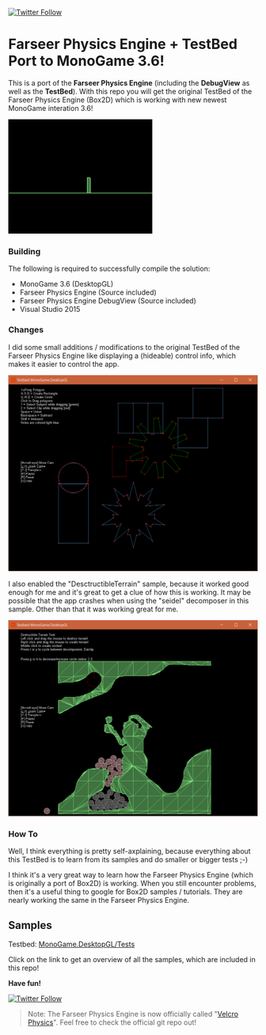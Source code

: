 [![Twitter Follow](https://img.shields.io/twitter/follow/SandboxBlizz.svg?style=flat-square&label=Follow&logo=twitter)](https://twitter.com/SandboxBlizz)

# Farseer Physics Engine + TestBed Port to MonoGame 3.6!

This is a port of the **Farseer Physics Engine** (including the **DebugView** as well as the **TestBed**). With this repo you will get the original TestBed of the Farseer Physics Engine (Box2D) which is working with new newest MonoGame interation 3.6!

![Farseer Physics Engine: TestBed](Documentation/FPETB.gif)

### Building

The following is required to successfully compile the solution:

- MonoGame 3.6 (DesktopGL)
- Farseer Physics Engine (Source included)
- Farseer Physics Engine DebugView (Source included)
- Visual Studio 2015

### Changes

I did some small additions / modifications to the original TestBed of the Farseer Physics Engine like displaying a (hideable) control info, which makes it easier to control the app.

![TestBed Controls](Documentation/TestBedControls.png)

I also enabled the "DesctructibleTerrain" sample, because it worked good enough for me and it's great to get a clue of how this is working. It may be possible that the app crashes when using the "seidel" decomposer in this sample. Other than that it was working great for me.

![Destructible Terrain](Documentation/DestructibleTerrain.png)

### How To

Well, I think everything is pretty self-axplaining, because everything about this TestBed is to learn from its samples and do smaller or bigger tests ;-)

I think it's a very great way to learn how the Farseer Physics Engine (which is originally a port of Box2D) is working. When you still encounter problems, then it's a useful thing to google for Box2D samples / tutorials. They are nearly working the same in the Farseer Physics Engine.

## Samples

Testbed: [MonoGame.DesktopGL/Tests](https://github.com/sqrMin1/Farseer-Physics-TestBed-Port-MonoGame-3.6/tree/master/Testbed%20MonoGame.DesktopGL/Tests)

Click on the link to get an overview of all the samples, which are included in this repo!

**Have fun!**

[![Twitter Follow](https://img.shields.io/twitter/follow/SandboxBlizz.svg?style=flat-square&label=Follow&logo=twitter)](https://twitter.com/SandboxBlizz)

> Note: The Farseer Physics Engine is now officially called "[Velcro Physics](https://github.com/VelcroPhysics/VelcroPhysics)". Feel free to check the official git repo out!
